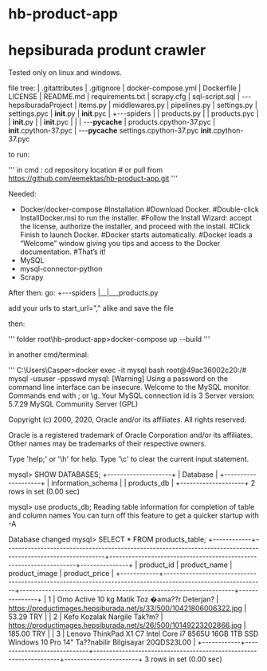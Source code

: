# hb-product-app
# hepsiburada produnt crawler

Tested only on linux and windows.

file tree:
|   .gitattributes
|   .gitignore
|   docker-compose.yml
|   Dockerfile
|   LICENSE
|   README.md
|   requirements.txt
|   scrapy.cfg
|   sql-script.sql
|
\---hepsiburadaProject
    |   items.py
    |   middlewares.py
    |   pipelines.py
    |   settings.py
    |   settings.pyc
    |   __init__.py
    |   __init__.pyc
    |
    +---spiders
    |   |   products.py
    |   |   products.pyc
    |   |   __init__.py
    |   |   __init__.pyc
    |   |
    |   \---__pycache__
    |           products.cpython-37.pyc
    |           __init__.cpython-37.pyc
    |
    \---__pycache__
            settings.cpython-37.pyc
            __init__.cpython-37.pyc


to run:

'''
in cmd : cd repository location # or pull from https://github.com/eemektas/hb-product-app.git 
'''


Needed:

- Docker/docker-compose
   #Installation
   #Download Docker.
   #Double-click InstallDocker.msi to run the installer.
   #Follow the Install Wizard: accept the license, authorize the installer, and proceed with the install.
   #Click Finish to launch Docker.
   #Docker starts automatically.
   #Docker loads a “Welcome” window giving you tips and access to the Docker documentation.
   #That’s it!
- MySQL
- mysql-connector-python
- Scrapy


After then:
 go: 
  +---spiders
  |__|___products.py

 add your urls to start_url="<your url1>,<your url2>" alike
 and save the file
 

then:
 
'''
folder root\hb-product-app>docker-compose up --build
'''

in another cmd/terminal:

'''
C:\Users\Casper>docker exec -it mysql bash
root@49ac36002c20:/# mysql -ususer -ppsswd
mysql: [Warning] Using a password on the command line interface can be insecure.
Welcome to the MySQL monitor.  Commands end with ; or \g.
Your MySQL connection id is 3
Server version: 5.7.29 MySQL Community Server (GPL)

Copyright (c) 2000, 2020, Oracle and/or its affiliates. All rights reserved.

Oracle is a registered trademark of Oracle Corporation and/or its
affiliates. Other names may be trademarks of their respective
owners.

Type 'help;' or '\h' for help. Type '\c' to clear the current input statement.

mysql> SHOW DATABASES;
+--------------------+
| Database           |
+--------------------+
| information_schema |
| products_db        |
+--------------------+
2 rows in set (0.00 sec)

mysql> use products_db;
Reading table information for completion of table and column names
You can turn off this feature to get a quicker startup with -A

Database changed
mysql> SELECT * FROM products_table;
+------------+-------------------------------------------------------------------------------------------------------------+-------------------------------------------------------------------+---------------+
| product_id | product_name                                                                                                | product_image                                                     | product_price |
+------------+-------------------------------------------------------------------------------------------------------------+-------------------------------------------------------------------+---------------+
|          1 | Omo Active 10 kg Matik Toz �ama??r Deterjan?                                                                | https://productimages.hepsiburada.net/s/33/500/10421806006322.jpg | 53.29 TRY     |
|          2 | Kefo Kozalak Nargile Tak?m?                                                                                 | https://productimages.hepsiburada.net/s/26/500/10149223202866.jpg | 185.00 TRY    |
|          3 | Lenovo ThinkPad X1 C7 Intel Core i7 8565U 16GB 1TB SSD Windows 10 Pro 14" Ta??nabilir Bilgisayar 20QDS23L00 |
+------------+-----------------------------+-------------------------------------------------------------------+-----------------------+
3 rows in set (0.00 sec)

